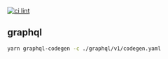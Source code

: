 [![ci lint](https://github.com/Urotea/next-template/actions/workflows/lint.yaml/badge.svg)](https://github.com/Urotea/next-template/actions/workflows/lint.yaml)

## graphql

```sh
yarn graphql-codegen -c ./graphql/v1/codegen.yaml
```
